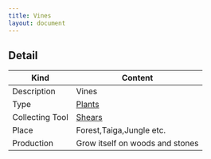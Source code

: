 ```yaml
---
title: Vines
layout: document
---
```

## Detail

|Kind|Content|
|---|---|
|Description|Vines|
|Type|[Plants](Plants)|
|Collecting Tool|[Shears](Shears)|
|Place|Forest,Taiga,Jungle etc.|
|Production|Grow itself on woods and stones|

